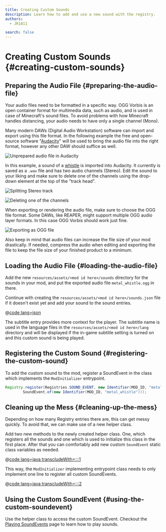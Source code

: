 ```yaml
---
title: Creating Custom Sounds
description: Learn how to add and use a new sound with the registry.
authors:
  - JR1811

search: false
---
```


# Creating Custom Sounds {#creating-custom-sounds}

## Preparing the Audio File {#preparing-the-audio-file}

Your audio files need to be formatted in a specific way. OGG Vorbis is an open container format for multimedia data, such as audio, and is used in case of Minecraft's sound files. To avoid problems with how Minecraft handles distancing, your audio needs to have only a single channel (Mono).

Many modern DAWs (Digital Audio Workstation) software can import and export using this file format. In the following example the free and open-source software "[Audacity](https://www.audacityteam.org/)" will be used to bring the audio file into the right format, however any other DAW should suffice as well.

![Unprepared audio file in Audacity](/assets/develop/sounds/custom_sounds_0.png)

In this example, a sound of a [whistle](https://freesound.org/people/strongbot/sounds/568995/) is imported into Audacity. It currently is saved as a `.wav` file and has two audio channels (Stereo). Edit the sound to your liking and make sure to delete one of the channels using the drop-down element at the top of the "track head".

![Splitting Stereo track](/assets/develop/sounds/custom_sounds_1.png)

![Deleting one of the channels](/assets/develop/sounds/custom_sounds_2.png)

When exporting or rendering the audio file, make sure to choose the OGG file format. Some DAWs, like REAPER, might support multiple OGG audio layer formats. In this case OGG Vorbis should work just fine.

![Exporting as OGG file](/assets/develop/sounds/custom_sounds_3.png)

Also keep in mind that audio files can increase the file size of your mod drastically. If needed, compress the audio when editing and exporting the file to keep the file size of your finished product to a minimum.

## Loading the Audio File {#loading-the-audio-file}

Add the new `resources/assets/<mod id here>/sounds` directory for the sounds in your mod, and put the exported audio file `metal_whistle.ogg` in there.

Continue with creating the `resources/assets/<mod id here>/sounds.json` file if it doesn't exist yet and add your sound to the sound entries.

@[code lang=json](@/reference/1.20.4/src/main/resources/assets/fabric-docs-reference/sounds.json)

The subtitle entry provides more context for the player. The subtitle name is used in the language files in the `resources/assets/<mod id here>/lang` directory and will be displayed if the in-game subtitle setting is turned on and this custom sound is being played.

## Registering the Custom Sound {#registering-the-custom-sound}

To add the custom sound to the mod, register a SoundEvent in the class which implements the `ModInitializer` entrypoint.

```java
Registry.register(Registries.SOUND_EVENT, new Identifier(MOD_ID, "metal_whistle"),
        SoundEvent.of(new Identifier(MOD_ID, "metal_whistle")));
```

## Cleaning up the Mess {#cleaning-up-the-mess}

Depending on how many Registry entries there are, this can get messy quickly. To avoid that, we can make use of a new helper class.

Add two new methods to the newly created helper class. One, which registers all the sounds and one which is used to initialize this class in the first place. After that you can comfortably add new custom `SoundEvent` static class variables as needed.

@[code lang=java transcludeWith=:::1](@/reference/1.20.4/src/main/java/com/example/docs/sound/CustomSounds.java)

This way, the `ModInitializer` implementing entrypoint class needs to only implement one line to register all custom SoundEvents.

@[code lang=java transcludeWith=:::2](@/reference/1.20.4/src/main/java/com/example/docs/sound/FabricDocsReferenceSounds.java)

## Using the Custom SoundEvent {#using-the-custom-soundevent}

Use the helper class to access the custom SoundEvent. Checkout the [Playing SoundEvents](./using-sounds) page to learn how to play sounds.
